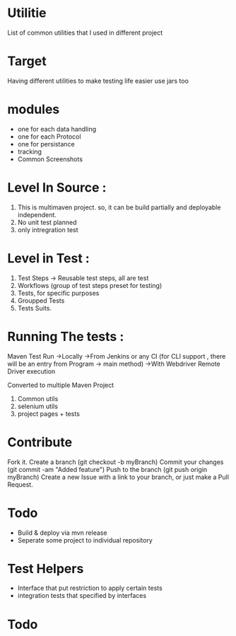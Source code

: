 # Utilitie
List of common utilities that I used in different project 

# Target 
Having different utilities to make testing life easier 
use jars too

# modules
- one for each data handling 
- one for each Protocol 
- one for persistance
- tracking 
- Common Screenshots 

# Level In Source :
1. This is multimaven project. so, it can be build partially and deployable independent. 
2. No unit test planned
3. only intregration test 

# Level in Test :
1. Test Steps -> Reusable test steps, all are test
2. Workflows (group of test steps preset for testing)
3. Tests, for specific purposes
4. Groupped Tests
5. Tests Suits.


# Running The tests :
Maven Test Run
    ->Locally
    ->From Jenkins or any CI (for CLI support , there will be an entry from Program -> main method)
    ->With Webdriver Remote Driver execution


Converted to multiple Maven Project
 1. Common utils
 2. selenium utils
 3. project pages + tests

# Contribute
Fork it.
Create a branch (git checkout -b myBranch)
Commit your changes (git commit -am "Added feature")
Push to the branch (git push origin myBranch)
Create a new Issue with a link to your branch, or just make a Pull Request.

# Todo 
- Build & deploy via mvn release 
- Seperate some project to individual repository 

# Test Helpers
 - Interface that put restriction to apply certain tests
 - integration tests that specified by interfaces
 
 # Todo
